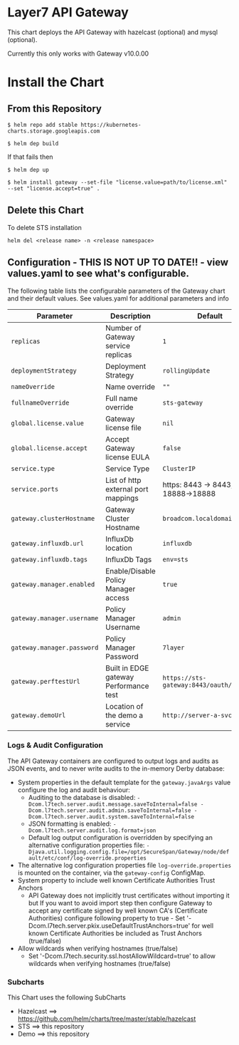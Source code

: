 # Layer7 API Gateway

This chart deploys the API Gateway with hazelcast (optional) and mysql (optional).

Currently this only works with Gateway v10.0.00

# Install the Chart

## From this Repository

`$ helm repo add stable https://kubernetes-charts.storage.googleapis.com`

`$ helm dep build`

If that fails then 

`$ helm dep up`

`$ helm install gateway --set-file "license.value=path/to/license.xml" --set "license.accept=true" .`

## Delete this Chart
To delete STS installation

`helm del <release name> -n <release namespace>`

## Configuration - THIS IS NOT UP TO DATE!! - view values.yaml to see what's configurable.

The following table lists the configurable parameters of the Gateway chart and their default values. See values.yaml for additional parameters and info

| Parameter                        | Description                               | Default                                                      |
| -----------------------------    | -----------------------------------       | -----------------------------------------------------------  |
| `replicas`                   | Number of Gateway service replicas        | `1`                                                          |
| `deploymentStrategy`             | Deployment Strategy                       | `rollingUpdate`                                              |
| `nameOverride`                | Name override   | `""` |
| `fullnameOverride`                      | Full name override                       | `sts-gateway`                                                     |
| `global.license.value`          | Gateway license file | `nil`  |
| `global.license.accept`          | Accept Gateway license EULA | `false`  |
| `service.type`    | Service Type               | `ClusterIP` |
| `service.ports`    | List of http external port mappings               | https: 8443 -> 8443, istio: 18888->18888 |
| `gateway.clusterHostname`          | Gateway Cluster Hostname  | `broadcom.localdomain`  |
| `gateway.influxdb.url`          | InfluxDb location | `influxdb`  |
| `gateway.influxdb.tags`          | InfluxDb Tags | `env=sts`  |
| `gateway.manager.enabled`          | Enable/Disable Policy Manager access | `true`  |
| `gateway.manager.username`          | Policy Manager Username | `admin`  |
| `gateway.manager.password`          | Policy Manager Password | `7layer`  |
| `gateway.perftestUrl`          | Built in EDGE gateway Performance test | `https://sts-gateway:8443/oauth/manager`  |
| `gateway.demoUrl`          | Location of the demo a service | `http://server-a-svc:8080`  |


### Logs & Audit Configuration

The API Gateway containers are configured to output logs and audits as JSON events, and to never write audits to the in-memory Derby database:

- System properties in the default template for the `gateway.javaArgs` value configure the log and audit behaviour:
  - Auditing to the database is disabled: `-Dcom.l7tech.server.audit.message.saveToInternal=false -Dcom.l7tech.server.audit.admin.saveToInternal=false -Dcom.l7tech.server.audit.system.saveToInternal=false`
  - JSON formatting is enabled: `-Dcom.l7tech.server.audit.log.format=json`
  - Default log output configuration is overridden by specifying an alternative configuration properties file: `-Djava.util.logging.config.file=/opt/SecureSpan/Gateway/node/default/etc/conf/log-override.properties`
- The alternative log configuration properties file `log-override.properties` is mounted on the container, via the `gateway-config` ConfigMap.
- System property to include well known Certificate Authorities Trust Anchors 
    - API Gateway does not implicitly trust certificates without importing it but If you want to avoid import step then configure Gateway to accept any certificate signed by well known CA's (Certificate Authorities)
      configure following property to true -
      Set '-Dcom.l7tech.server.pkix.useDefaultTrustAnchors=true' for well known Certificate Authorities be included as Trust Anchors (true/false)
- Allow wildcards when verifying hostnames (true/false)
    - Set '-Dcom.l7tech.security.ssl.hostAllowWildcard=true' to allow wildcards when verifying hostnames (true/false)

### Subcharts

This Chart uses the following SubCharts
*  Hazelcast ==> https://github.com/helm/charts/tree/master/stable/hazelcast
*  STS  ==> this repository
*  Demo   ==> this repository